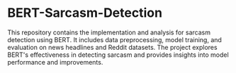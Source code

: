 # BERT-Sarcasm-Detection
This repository contains the implementation and analysis for sarcasm detection using BERT. It includes data preprocessing, model training, and evaluation on news headlines and Reddit datasets. The project explores BERT's effectiveness in detecting sarcasm and provides insights into model performance and improvements.
